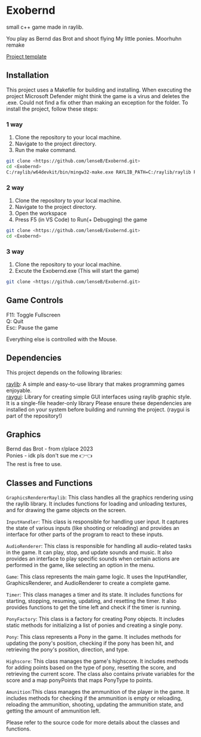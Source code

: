 # Exobernd

small c++ game made in raylib.

You play as Bernd das Brot and shoot flying My little ponies.
Moorhuhn remake

[Project template](https://github.com/educ8s/Raylib-CPP-Starter-Template-for-VSCODE-V2)

## Installation

This project uses a Makefile for building and installing.
When executing the project Microsoft Defender might think the game is a virus and deletes the .exe. Could not find a fix other than making an exception for the folder.
To install the project, follow these steps:

### 1 way

1. Clone the repository to your local machine.
2. Navigate to the project directory.
3. Run the make command.

```bash
git clone <https://github.com/lenseB/Exobernd.git>
cd <Exobernd>
C:/raylib/w64devkit/bin/mingw32-make.exe RAYLIB_PATH=C:/raylib/raylib PROJECT_NAME=main OBJS=src/*.cpp BUILD_MODE=DEBUG
```

### 2 way

1. Clone the repository to your local machine.
2. Navigate to the project directory.
3. Open the workspace
4. Press F5 (in VS Code) to Run(+ Debugging) the game

```bash
git clone <https://github.com/lenseB/Exobernd.git>
cd <Exobernd>
```

### 3 way

1. Clone the repository to your local machine.
2. Excute the Exobernd.exe (This will start the game)

```bash
git clone <https://github.com/lenseB/Exobernd.git>
```

## Game Controls

F11: Toggle Fullscreen  
Q: Quit  
Esc: Pause the game

Everything else is controlled with the Mouse.

## Dependencies

This project depends on the following libraries:

[raylib](https://www.raylib.com/): A simple and easy-to-use library that makes programming games enjoyable.  
[raygui](https://github.com/raysan5/raygui): Library for creating simple GUI interfaces using raylib graphic style. It is a single-file header-only library
Please ensure these dependencies are installed on your system before building and running the project. (raygui is part of the repository!)

## Graphics

Bernd das Brot - from r/place 2023  
Ponies - idk pls don't sue me 👉👈  
The rest is free to use.

## Classes and Functions

`GraphicsRendererRaylib`: This class handles all the graphics rendering using the raylib library. It includes functions for loading and unloading textures, and for drawing the game objects on the screen.

`InputHandler`: This class is responsible for handling user input. It captures the state of various inputs (like shooting or reloading) and provides an interface for other parts of the program to react to these inputs.

`AudioRenderer`: This class is responsible for handling all audio-related tasks in the game. It can play, stop, and update sounds and music. It also provides an interface to play specific sounds when certain actions are performed in the game, like selecting an option in the menu.

`Game`: This class represents the main game logic. It uses the InputHandler, GraphicsRenderer, and AudioRenderer to create a complete game.

`Timer`: This class manages a timer and its state. It includes functions for starting, stopping, resuming, updating, and resetting the timer. It also provides functions to get the time left and check if the timer is running.

`PonyFactory`: This class is a factory for creating Pony objects. It includes static methods for initializing a list of ponies and creating a single pony.

`Pony`: This class represents a Pony in the game. It includes methods for updating the pony's position, checking if the pony has been hit, and retrieving the pony's position, direction, and type.

`Highscore`: This class manages the game's highscore. It includes methods for adding points based on the type of pony, resetting the score, and retrieving the current score.
The class also contains private variables for the score and a map ponyPoints that maps PonyType to points.

`Amunition`:This class manages the ammunition of the player in the game. It includes methods for checking if the ammunition is empty or reloading, reloading the ammunition, shooting, updating the ammunition state, and getting the amount of ammunition left.

Please refer to the source code for more details about the classes and functions.
